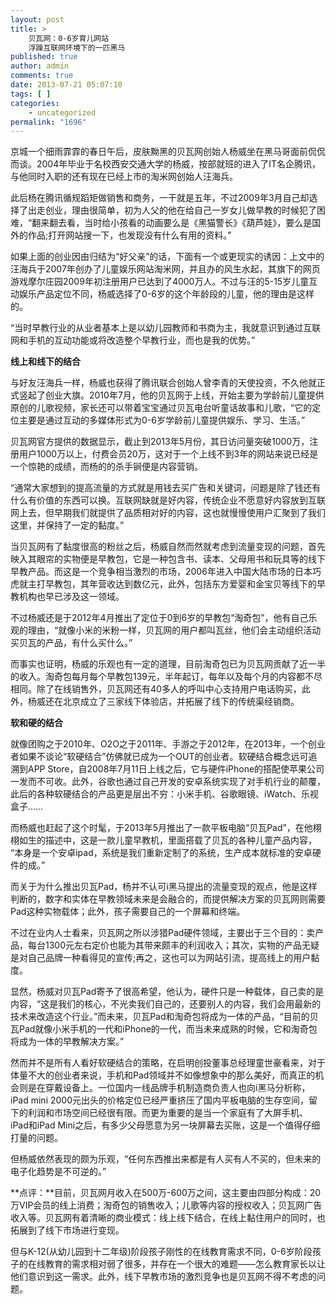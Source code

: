 ```yaml
---
layout: post
title: >
    贝瓦网：0-6岁育儿网站
    浮躁互联网环境下的一匹黑马
published: true
author: admin
comments: true
date: 2013-07-21 05:07:10
tags: [ ]
categories:
    - uncategorized
permalink: "1696"
---
```

京城一个细雨霏霏的春日午后，皮肤黝黑的贝瓦网创始人杨威坐在黑马哥面前侃侃而谈。2004年毕业于名校西安交通大学的杨威，按部就班的进入了IT名企腾讯，与他同时入职的还有现在已经上市的淘米网创始人汪海兵。

此后杨在腾讯循规蹈矩做销售和商务，一干就是五年，不过2009年3月自己却选择了出走创业，理由很简单，初为人父的他在给自己一岁女儿做早教的时候犯了困难，“翻来翻去看，当时给小孩看的动画要么是《黑猫警长》《葫芦娃》，要么是国外的作品;打开网站搜一下，也发现没有什么有用的资料。”

如果上面的创业因由归结为“好父亲”的话，下面有一个或更现实的诱因：上文中的汪海兵于2007年创办了儿童娱乐网站淘米网，并且办的风生水起，其旗下的网页游戏摩尔庄园2009年初注册用户已达到了4000万人。不过与汪的5-15岁儿童互动娱乐产品定位不同，杨威选择了0-6岁的这个年龄段的儿童，他的理由是这样的。



“当时早教行业的从业者基本上是以幼儿园教师和书商为主，我就意识到通过互联网和手机的互动功能或将改造整个早教行业，而也是我的优势。”

**线上和线下的结合**

与好友汪海兵一样，杨威也获得了腾讯联合创始人曾李青的天使投资，不久他就正式竖起了创业大旗。2010年7月，他的贝瓦网于上线，开始主要为学龄前儿童提供原创的儿歌视频，家长还可以带着宝宝通过贝瓦电台听童话故事和儿歌，“它的定位主要是通过互动的多媒体形式为0-6岁学龄前儿童提供娱乐、学习、生活。”

贝瓦网官方提供的数据显示，截止到2013年5月份，其日访问量突破1000万，注册用户1000万以上，付费会员20万，这对于一个上线不到3年的网站来说已经是一个惊艳的成绩，而杨的的杀手锏便是内容营销。

“通常大家想到的提高流量的方式就是用钱去买广告和关键词，问题是除了钱还有什么有价值的东西可以换。互联网缺就是好内容，传统企业不愿意好内容放到互联网上去，但早期我们就提供了品质相对好的内容，这也就慢慢使用户汇聚到了我们这里，并保持了一定的黏度。”

当贝瓦网有了黏度很高的粉丝之后，杨威自然而然就考虑到流量变现的问题，首先映入其眼帘的实物便是早教包，它是一种包含书、读本、父母用书和玩具等的线下早教产品。而这是一个竞争相当激烈的市场，2006年进入中国大陆市场的日本巧虎就主打早教包，其年营收达到数亿元，此外，包括东方爱婴和金宝贝等线下的早教机构也早已涉及这一领域。

不过杨威还是于2012年4月推出了定位于0到6岁的早教包“淘奇包”，他有自己乐观的理由，“就像小米的米粉一样，贝瓦网的用户都叫瓦丝，他们会主动组织活动买贝瓦的产品，有什么买什么。”

而事实也证明，杨威的乐观也有一定的道理，目前淘奇包已为贝瓦网贡献了近一半的收入。淘奇包每月每个早教包139元，半年起订，每年以及每个月的内容都不尽相同。除了在线销售外，贝瓦网还有40多人的呼叫中心支持用户电话购买，此外，杨威还在北京成立了三家线下体验店，并拓展了线下的传统渠经销商。

**软和硬的结合**

就像团购之于2010年、O2O之于2011年、手游之于2012年，在2013年，一个创业者如果不谈论“软硬结合”仿佛就已成为一个OUT的创业者。软硬结合概念远可追溯到APP Store，自2008年7月11日上线之后，它与硬件iPhone的搭配使苹果公司一发而不可收。此外，谷歌也通过自己开发的安卓系统实现了对手机行业的颠覆，此后的各种软硬结合的产品更是层出不穷：小米手机、谷歌眼镜、iWatch、乐视盒子……

而杨威也赶起了这个时髦，于2013年5月推出了一款平板电脑“贝瓦Pad”，在他栩栩如生的描述中，这是一款儿童早教机，里面搭载了贝瓦的各种儿童产品内容， “本身是一个安卓ipad，系统是我们重新定制了的系统，生产成本就标准的安卓硬件的成。”

而关于为什么推出贝瓦Pad，杨并不认可i黑马提出的流量变现的观点，他是这样判断的，数字和实体在早教领域未来是会融合的，而提供解决方案的贝瓦网则需要Pad这种实物载体；此外，孩子需要自己的一个屏幕和终端。

不过在业内人士看来，贝瓦网之所以涉猎Pad硬件领域，主要出于三个目的：卖产品，每台1300元左右定价也能为其带来颇丰的利润收入；其次，实物的产品无疑是对自己品牌一种看得见的宣传;再之，这也可以为网站引流，提高线上的用户黏度。

显然，杨威对贝瓦Pad寄予了很高希望，他认为，硬件只是一种载体，自己卖的是内容，“这是我们的核心，不光卖我们自己的，还要别人的内容，我们会用最新的技术来改造这个行业。”而未来，贝瓦Pad和淘奇包将成为一体的产品，“目前的贝瓦Pad就像小米手机的一代和iPhone的一代，而当未来成熟的时候，它和淘奇包将成为一体的早教解决方案。”

然而并不是所有人看好软硬结合的策略，在启明创投董事总经理童世豪看来，对于体量不大的创业者来说，手机和Pad领域并不如像想象中的那么美好，而真正的机会则是在穿戴设备上。一位国内一线品牌手机制造商负责人也向i黑马分析称，iPad mini 2000元出头的价格定位已经严重挤压了国内平板电脑的生存空间，留下的利润和市场空间已经很有限。而更为重要的是当一个家庭有了大屏手机、iPad和iPad Mini之后，有多少父母愿意为另一块屏幕去买账，这是一个值得仔细打量的问题。

但杨威依然表现的颇为乐观，“任何东西推出来都是有人买有人不买的，但未来的电子化趋势是不可逆的。”

**点评：**目前，贝瓦网月收入在500万-600万之间，这主要由四部分构成：20万VIP会员的线上消费；淘奇包的销售收入；儿歌等内容的授权收入；贝瓦网广告收入等。贝瓦网有着清晰的商业模式：线上线下结合，在线上黏住用户的同时，也拓展到了线下市场进行变现。

但与K-12(从幼儿园到十二年级)阶段孩子刚性的在线教育需求不同，0-6岁阶段孩子的在线教育的需求相对弱了很多，并存在一个很大的难题——怎么教育家长以让他们意识到这一需求。此外，线下早教市场的激烈竞争也是贝瓦网不得不考虑的问题。